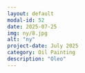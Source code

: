 ```yaml
---
layout: default
modal-id: 52
date: 2025-07-25
img: ny/8.jpg
alt: "ny"
project-date: July 2025
category: Oil Painting
description: "Oleo"
---
```

